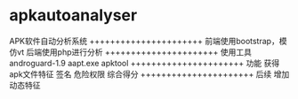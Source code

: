 # apkautoanalyser
APK软件自动分析系统
++++++++++++++++++++++
前端使用bootstrap，模仿vt
后端使用php进行分析
++++++++++++++++++++++
使用工具
androguard-1.9
aapt.exe
apktool
++++++++++++++++++++++
功能
获得apk文件特征
签名
危险权限
综合得分
++++++++++++++++++++++
后续
增加动态特征
